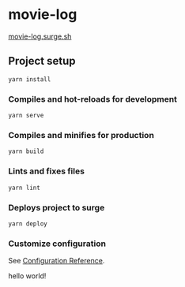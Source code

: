 # movie-log
[movie-log.surge.sh](https://movie-log.surge.sh/)

## Project setup
```
yarn install
```

### Compiles and hot-reloads for development
```
yarn serve
```

### Compiles and minifies for production
```
yarn build
```

### Lints and fixes files
```
yarn lint
```

### Deploys project to surge
```
yarn deploy
```

### Customize configuration
See [Configuration Reference](https://cli.vuejs.org/config/).

hello world!
